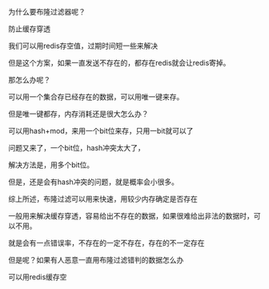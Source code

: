 为什么要布隆过滤器呢？

防止缓存穿透

我们可以用redis存空值，过期时间短一些来解决

但是这个方案，如果一直发送不存在的，都存在redis就会让redis寄掉。

那怎么办呢？

可以用一个集合存已经存在的数据，可以用唯一键来存。

但是唯一键都存，内存消耗还是很大怎么办？

可以用hash+mod，来用一个bit位来存，只用一bit就可以了

问题又来了，一个bit位，hash冲突太大了，

解决方法是，用多个bit位。

但是，还是会有hash冲突的问题，就是概率会小很多。



综上所述，布隆过滤可以用来快速，用较少内存确定是否存在

一般用来解决缓存穿透，容易给出不存在的数据，如果很难给出非法的数据时，可以不用。



就是会有一点错误率，不存在的一定不存在，存在的不一定存在



但是呢？如果有人恶意一直用布隆过滤错判的数据怎么办

可以用redis缓存空

